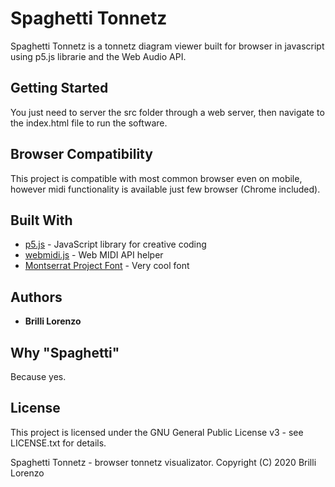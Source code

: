 # Spaghetti Tonnetz

Spaghetti Tonnetz is a tonnetz diagram viewer built for browser in javascript using p5.js librarie and the Web Audio API.

## Getting Started

You just need to server the src folder through a web server, then navigate to the index.html file to run the software.

## Browser Compatibility

This project is compatible with most common browser even on mobile, however midi functionality is available just few browser (Chrome included).

## Built With

* [p5.js](https://p5js.org/) - JavaScript library for creative coding
* [webmidi.js](https://github.com/djipco/webmidi) - Web MIDI API helper
* [Montserrat Project Font](https://github.com/JulietaUla/Montserrat) - Very cool font

## Authors

* **Brilli Lorenzo**

## Why "Spaghetti"

Because yes.

## License

This project is licensed under the GNU General Public License v3 - see LICENSE.txt for details.

Spaghetti Tonnetz - browser tonnetz visualizator.
Copyright (C) 2020  Brilli Lorenzo